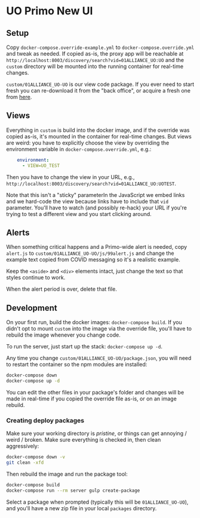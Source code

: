 # UO Primo New UI

## Setup

Copy `docker-compose.override-example.yml` to `docker-compose.override.yml` and
tweak as needed.  If copied as-is, the proxy app will be reachable at
`http://localhost:8003/discovery/search?vid=01ALLIANCE_UO:UO` and the `custom`
directory will be mounted into the running container for real-time changes.

`custom/01ALLIANCE_UO-UO` is our view code package. If you ever need to start
fresh you can re-download it from the "back office", or acquire a fresh one
from [here](https://github.com/ExLibrisGroup/primo-explore-package).

## Views

Everything in `custom` is build into the docker image, and if the override was
copied as-is, it's mounted in the container for real-time changes.  But views
are weird: you have to explicitly choose the view by overriding the environment
variable in `docker-compose.override.yml`, e.g.:

```yaml
    environment:
      - VIEW=UO_TEST
```

Then you have to change the view in your URL, e.g.,
`http://localhost:8003/discovery/search?vid=01ALLIANCE_UO:UOTEST`.

Note that this isn't a "sticky" parameterIn the JavaScript we embed links and
we hard-code the view because links have to include that `vid` parameter.
You'll have to watch (and possibly re-hack) your URL if you're trying to test a
different view and you start clicking around.

## Alerts

When something critical happens and a Primo-wide alert is needed, copy
`alert.js` to `custom/01ALLIANCE_UO-UO/js/99alert.js` and change the example text copied from
COVID messaging so it's a realistic example.

Keep the `<aside>` and `<div>` elements intact, just change the text so that
styles continue to work.

When the alert period is over, delete that file.

## Development

On your first run, build the docker images: `docker-compose build`.  If you
didn't opt to mount `custom` into the image via the override file, you'll have
to rebuild the image whenever you change code.

To run the server, just start up the stack: `docker-compose up -d`.

Any time you change `custom/01ALLIANCE_UO-UO/package.json`, you will need to
restart the container so the npm modules are installed:

```sh
docker-compose down
docker-compose up -d
```

You can edit the other files in your package's folder and changes will be made
in real-time if you copied the override file as-is, or on an image rebuild.

### Creating deploy packages

Make sure your working directory is *pristine*, or things can get annoying /
weird / broken. Make sure everything is checked in, then clean aggressively:

```sh
docker-compose down -v
git clean -xfd
```

Then rebuild the image and run the package tool:

```sh
docker-compose build
docker-compose run --rm server gulp create-package
```

Select a package when prompted (typically this will be `01ALLIANCE_UO-UO`), and
you'll have a new zip file in your local `packages` directory.
